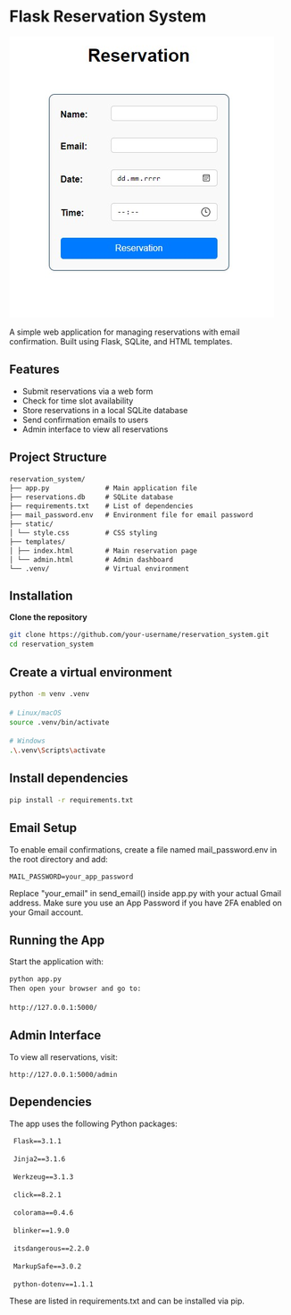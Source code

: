 #  Flask Reservation System

![Application preview](screenshot.jpg)

A simple web application for managing reservations with email confirmation. Built using Flask, SQLite, and HTML templates.

##  Features

- Submit reservations via a web form  
- Check for time slot availability  
- Store reservations in a local SQLite database  
- Send confirmation emails to users  
- Admin interface to view all reservations

##  Project Structure

```
reservation_system/ 
├── app.py              # Main application file 
├── reservations.db     # SQLite database 
├── requirements.txt    # List of dependencies
├── mail_password.env   # Environment file for email password 
├── static/ 
│ └── style.css         # CSS styling 
├── templates/ 
│ ├── index.html        # Main reservation page 
│ └── admin.html        # Admin dashboard 
└── .venv/              # Virtual environment
```


##  Installation

**Clone the repository**

   ```bash
   git clone https://github.com/your-username/reservation_system.git
   cd reservation_system
   ```
   

## Create a virtual environment

   ```bash
   python -m venv .venv

  # Linux/macOS
  source .venv/bin/activate

  # Windows
  .\.venv\Scripts\activate
  ```
  
## Install dependencies

   ```bash
   pip install -r requirements.txt
  ```

## Email Setup
To enable email confirmations, create a file named mail_password.env in the root directory and add:

```
MAIL_PASSWORD=your_app_password

```
Replace "your_email" in send_email() inside app.py with your actual Gmail address. Make sure you use an App Password if you have 2FA enabled on your Gmail account.

## Running the App
Start the application with:

  ```bash
  python app.py
  Then open your browser and go to:

  http://127.0.0.1:5000/
 ```



## Admin Interface
To view all reservations, visit:
 ```
 http://127.0.0.1:5000/admin
 ```

## Dependencies
The app uses the following Python packages:

```
 Flask==3.1.1

 Jinja2==3.1.6

 Werkzeug==3.1.3

 click==8.2.1

 colorama==0.4.6

 blinker==1.9.0

 itsdangerous==2.2.0

 MarkupSafe==3.0.2

 python-dotenv==1.1.1
```

These are listed in requirements.txt and can be installed via pip.
